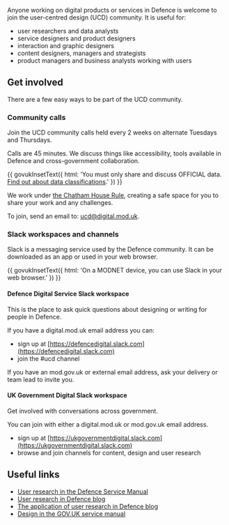 Anyone working on digital products or services in Defence is welcome to join the user-centred design (UCD) community. It is useful for:

- user researchers and data analysts
- service designers and product designers
- interaction and graphic designers
- content designers, managers and strategists
- product managers and business analysts working with users

## Get involved

There are a few easy ways to be part of the UCD community.

### Community calls

Join the UCD community calls held every 2 weeks on alternate Tuesdays and Thursdays.

Calls are 45 minutes. We discuss things like accessibility, tools available in Defence and cross-government collaboration.

{{ govukInsetText({
  html: 'You must only share and discuss OFFICIAL data. <a href="#0">Find out about data classifications</a>.'
}) }}

We work under [the Chatham House Rule](https://www.chathamhouse.org/about-us/chatham-house-rule?gclid=CjwKCAjwkYGVBhArEiwA4sZLuK5u_XCJRH7ClZyiXlhtQLMleAKX6CZ3Ka8cuQ1hr70AfK95tVehOhoCP5wQAvD_BwE), creating a safe space for you to share your work and any challenges.

To join, send an email to: [ucd@digital.mod.uk](mailto:ucd@digital.mod.uk).

### Slack workspaces and channels

Slack is a messaging service used by the Defence community. It can be downloaded as an app or used in your web browser.

{{ govukInsetText({
  html: 'On a MODNET device, you can use Slack in your web browser.'
}) }}

#### Defence Digital Service Slack workspace

This is the place to ask quick questions about designing or writing for people in Defence.

If you have a digital.mod.uk email address you can:

- sign up at [https://defencedigital.slack.com](https://defencedigital.slack.com)
- join the #ucd channel

If you have an mod.gov.uk or external email address, ask your delivery or team lead to invite you.

#### UK Government Digital Slack workspace

Get involved with conversations across government. 

You can join with either a digital.mod.uk or mod.gov.uk email address.

- sign up at [https://ukgovernmentdigital.slack.com](https://ukgovernmentdigital.slack.com)
- browse and join channels for content, design and user research

## Useful links

- [User research in the Defence Service Manual](#0)
- [User research in Defence blog](https://defencedigital.blog.gov.uk/2021/02/22/user-research-in-defence)
- [The application of user research in Defence blog](https://defencedigital.blog.gov.uk/2021/03/12/the-application-of-user-research-in-defence)
- [Design in the GOV.UK service manual](https://www.gov.uk/service-manual/design)
